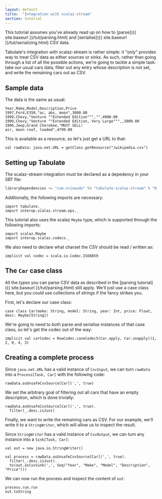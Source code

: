 ```yaml
---
layout: default
title:  "Integration with scalaz-stream"
section: tutorial
---
```

This tutorial assumes you've already read up on how to [parse]({{ site.baseurl }}/tut/parsing.html) and
[serialise]({{ site.baseurl }}/tut/serializing.html) CSV data.

Tabulate's integration with scalaz-stream is rather simple: it "only" provides way to treat CSV data as either sources
or sinks. As such, rather than going through a list of all the possible actions, we're going to tackle a simple task:
take our usual cars data, filter out any entry whose description is not set, and write the remaining cars out as CSV.

## Sample data
The data is the same as usual:

```
Year,Make,Model,Description,Price
1997,Ford,E350,"ac, abs, moon",3000.00
1999,Chevy,"Venture ""Extended Edition""","",4900.00
1999,Chevy,"Venture ""Extended Edition, Very Large""",,5000.00
1996,Jeep,Grand Cherokee,"MUST SELL!
air, moon roof, loaded",4799.00
```

This is available as a resource, so let's just get a URL to that:
 
```tut:silent
val rawData: java.net.URL = getClass.getResource("/wikipedia.csv")
```

## Setting up Tabulate
The scalaz-stream integration must be declared as a depedency in your SBT file:

```scala
libraryDependencies += "com.nrinaudo" %% "tabulate-scalaz-stream" % "0.1.7"
```

Additionally, the following imports are necessary:

```tut:silent
import tabulate._
import interop.scalaz.stream.ops._
```

This tutorial also uses the scalaz `Maybe` type, which is supported through the following imports:

```tut:silent
import scalaz.Maybe
import interop.scalaz.codecs._
```

We also need to declare what charset the CSV should be read / written as:
 
```tut:silent
implicit val codec = scala.io.Codec.ISO8859
```

## The `Car` case class
All the types you can parse CSV data as described in the [parsing tutorial]({{ site.baseurl }}/tut/parsing.html) still
apply. We'll just use a case class here, but you could use collections of strings if the fancy strikes you.

First, let's declare our case class:

```tut:silent
case class Car(make: String, model: String, year: Int, price: Float, desc: Maybe[String])
```

We're going to need to both parse and serialise instances of that case class, so let's get the codec out of the way:

```tut:silent
implicit val carCodec = RowCodec.caseCodec5(Car.apply, Car.unapply)(1, 2, 0, 4, 3)
```


## Creating a complete process
Since `java.net.URL` has a valid instance of `CsvInput`, we can turn `rawData` into a `Process[Task, Car]` with the
following code:

```tut:silent
rawData.asUnsafeCsvSource[Car](',', true)
```

We set the arbitrary goal of filtering out all cars that have an empty description, which is done trivially:

```tut:silent
rawData.asUnsafeCsvSource[Car](',', true).
  filter(_.desc.isJust)
```

Finally, we want to write the remaining cars as CSV. For our example, we'll write it to a `StringWriter`, which will
allow us to inspect the result.

Since `StringWriter` has a valid instance of `CsvOutput`, we can turn any instance into a `Sink[Task, Car]`:

```tut:silent
val out = new java.io.StringWriter()

val process = rawData.asUnsafeCsvSource[Car](',', true).
  filter(_.desc.isJust).
  to(out.asCsvSink(',', Seq("Year", "Make", "Model", "Description", "Price")))
```

We can now run the process and inspect the content of `out`:

```tut
process.run.run
out.toString
```